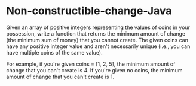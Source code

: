 # Non-constructible-change-Java

Given an array of positive integers representing the values of coins in your possession, write a function that returns the minimum amount of change (the minimum sum of money) that you cannot create. 
The given coins can have any positive integer value and aren't necessarily unique (i.e., you can have multiple coins of the same value).

For example, if you're given coins = [1, 2, 5], the minimum amount of change that you can't create is 4. If you're given no coins, the minimum amount of change that you can't create is 1.
